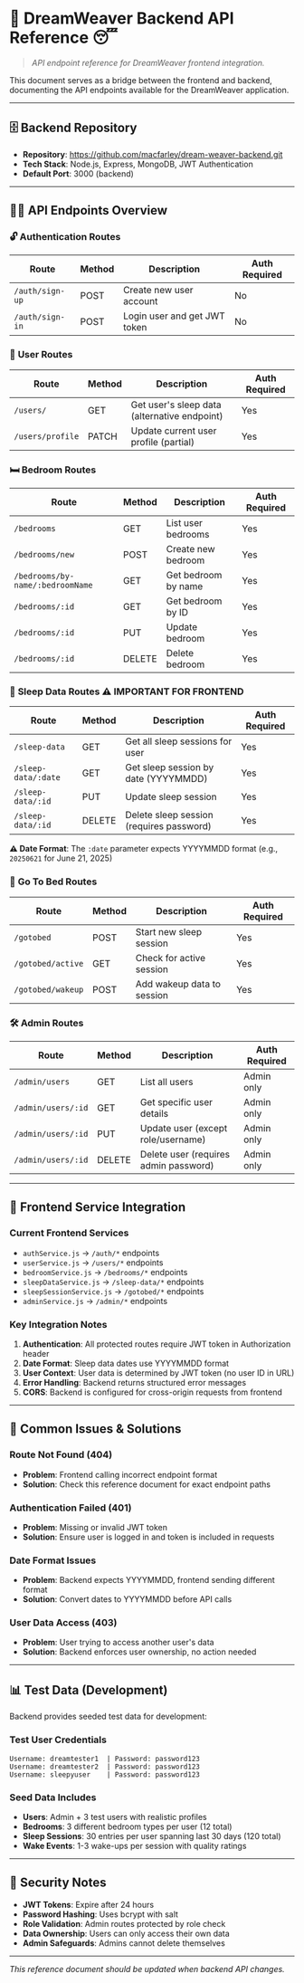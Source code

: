 # 🌙 DreamWeaver Backend API Reference 😴

> *API endpoint reference for DreamWeaver frontend integration.*

This document serves as a bridge between the frontend and backend, documenting the API endpoints available for the DreamWeaver application.

---

## 🗄️ Backend Repository
- **Repository**: https://github.com/macfarley/dream-weaver-backend.git
- **Tech Stack**: Node.js, Express, MongoDB, JWT Authentication
- **Default Port**: 3000 (backend)

---

## 🧑‍💻 API Endpoints Overview

### 🔓 **Authentication Routes**
| Route | Method | Description | Auth Required |
|-------|---------|-------------|---------------|
| `/auth/sign-up` | POST | Create new user account | No |
| `/auth/sign-in` | POST | Login user and get JWT token | No |

### 👤 **User Routes**
| Route | Method | Description | Auth Required |
|-------|---------|-------------|---------------|
| `/users/` | GET | Get user's sleep data (alternative endpoint) | Yes |
| `/users/profile` | PATCH | Update current user profile (partial) | Yes |

### 🛏️ **Bedroom Routes**
| Route | Method | Description | Auth Required |
|-------|---------|-------------|---------------|
| `/bedrooms` | GET | List user bedrooms | Yes |
| `/bedrooms/new` | POST | Create new bedroom | Yes |
| `/bedrooms/by-name/:bedroomName` | GET | Get bedroom by name | Yes |
| `/bedrooms/:id` | GET | Get bedroom by ID | Yes |
| `/bedrooms/:id` | PUT | Update bedroom | Yes |
| `/bedrooms/:id` | DELETE | Delete bedroom | Yes |

### 🌙 **Sleep Data Routes** ⚠️ **IMPORTANT FOR FRONTEND**
| Route | Method | Description | Auth Required |
|-------|---------|-------------|---------------|
| `/sleep-data` | GET | Get all sleep sessions for user | Yes |
| `/sleep-data/:date` | GET | Get sleep session by date (YYYYMMDD) | Yes |
| `/sleep-data/:id` | PUT | Update sleep session | Yes |
| `/sleep-data/:id` | DELETE | Delete sleep session (requires password) | Yes |

**⚠️ Date Format**: The `:date` parameter expects YYYYMMDD format (e.g., `20250621` for June 21, 2025)

### 🛌 **Go To Bed Routes**
| Route | Method | Description | Auth Required |
|-------|---------|-------------|---------------|
| `/gotobed` | POST | Start new sleep session | Yes |
| `/gotobed/active` | GET | Check for active session | Yes |
| `/gotobed/wakeup` | POST | Add wakeup data to session | Yes |

### 🛠️ **Admin Routes**
| Route | Method | Description | Auth Required |
|-------|---------|-------------|---------------|
| `/admin/users` | GET | List all users | Admin only |
| `/admin/users/:id` | GET | Get specific user details | Admin only |
| `/admin/users/:id` | PUT | Update user (except role/username) | Admin only |
| `/admin/users/:id` | DELETE | Delete user (requires admin password) | Admin only |

---

## 🔧 Frontend Service Integration

### Current Frontend Services
- `authService.js` → `/auth/*` endpoints
- `userService.js` → `/users/*` endpoints  
- `bedroomService.js` → `/bedrooms/*` endpoints
- `sleepDataService.js` → `/sleep-data/*` endpoints
- `sleepSessionService.js` → `/gotobed/*` endpoints
- `adminService.js` → `/admin/*` endpoints

### Key Integration Notes
1. **Authentication**: All protected routes require JWT token in Authorization header
2. **Date Format**: Sleep data dates use YYYYMMDD format
3. **User Context**: User data is determined by JWT token (no user ID in URL)
4. **Error Handling**: Backend returns structured error messages
5. **CORS**: Backend is configured for cross-origin requests from frontend

---

## 🐞 Common Issues & Solutions

### Route Not Found (404)
- **Problem**: Frontend calling incorrect endpoint format
- **Solution**: Check this reference document for exact endpoint paths

### Authentication Failed (401)
- **Problem**: Missing or invalid JWT token
- **Solution**: Ensure user is logged in and token is included in requests

### Date Format Issues
- **Problem**: Backend expects YYYYMMDD, frontend sending different format
- **Solution**: Convert dates to YYYYMMDD before API calls

### User Data Access (403)
- **Problem**: User trying to access another user's data
- **Solution**: Backend enforces user ownership, no action needed

---

## 📊 Test Data (Development)

Backend provides seeded test data for development:

### Test User Credentials
```
Username: dreamtester1  | Password: password123
Username: dreamtester2  | Password: password123  
Username: sleepyuser    | Password: password123
```

### Seed Data Includes
- **Users**: Admin + 3 test users with realistic profiles
- **Bedrooms**: 3 different bedroom types per user (12 total)
- **Sleep Sessions**: 30 entries per user spanning last 30 days (120 total)
- **Wake Events**: 1-3 wake-ups per session with quality ratings

---

## 🔐 Security Notes

- **JWT Tokens**: Expire after 24 hours
- **Password Hashing**: Uses bcrypt with salt
- **Role Validation**: Admin routes protected by role check
- **Data Ownership**: Users can only access their own data
- **Admin Safeguards**: Admins cannot delete themselves

---

*This reference document should be updated when backend API changes.*
